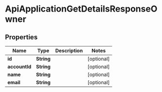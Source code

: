 

# ApiApplicationGetDetailsResponseOwner


## Properties

| Name | Type | Description | Notes |
|------------ | ------------- | ------------- | -------------|
|**id** | **String** |  |  [optional] |
|**accountId** | **String** |  |  [optional] |
|**name** | **String** |  |  [optional] |
|**email** | **String** |  |  [optional] |



